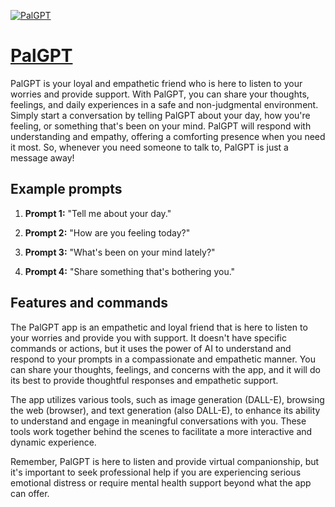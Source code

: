 [![PalGPT](https://files.oaiusercontent.com/file-ZKh4nUUhabPLkwMpqOqsxz1S?se=2123-10-18T21%3A04%3A57Z&sp=r&sv=2021-08-06&sr=b&rscc=max-age%3D31536000%2C%20immutable&rscd=attachment%3B%20filename%3Da3e3f373-d1ae-419f-950e-dc17dd23d5c9.png&sig=9XvAHFCybkrhDcqCH4PtbpvnYdTR2ZXyyNP9an8B%2B5s%3D)](https://chat.openai.com/g/g-HfJlYw4zx-palgpt)

# [PalGPT](https://chat.openai.com/g/g-HfJlYw4zx-palgpt)

PalGPT is your loyal and empathetic friend who is here to listen to your worries and provide support. With PalGPT, you can share your thoughts, feelings, and daily experiences in a safe and non-judgmental environment. Simply start a conversation by telling PalGPT about your day, how you're feeling, or something that's been on your mind. PalGPT will respond with understanding and empathy, offering a comforting presence when you need it most. So, whenever you need someone to talk to, PalGPT is just a message away!

## Example prompts

1. **Prompt 1:** "Tell me about your day."

2. **Prompt 2:** "How are you feeling today?"

3. **Prompt 3:** "What's been on your mind lately?"

4. **Prompt 4:** "Share something that's bothering you."


## Features and commands

The PalGPT app is an empathetic and loyal friend that is here to listen to your worries and provide you with support. It doesn't have specific commands or actions, but it uses the power of AI to understand and respond to your prompts in a compassionate and empathetic manner. You can share your thoughts, feelings, and concerns with the app, and it will do its best to provide thoughtful responses and empathetic support.

The app utilizes various tools, such as image generation (DALL-E), browsing the web (browser), and text generation (also DALL-E), to enhance its ability to understand and engage in meaningful conversations with you. These tools work together behind the scenes to facilitate a more interactive and dynamic experience.

Remember, PalGPT is here to listen and provide virtual companionship, but it's important to seek professional help if you are experiencing serious emotional distress or require mental health support beyond what the app can offer.